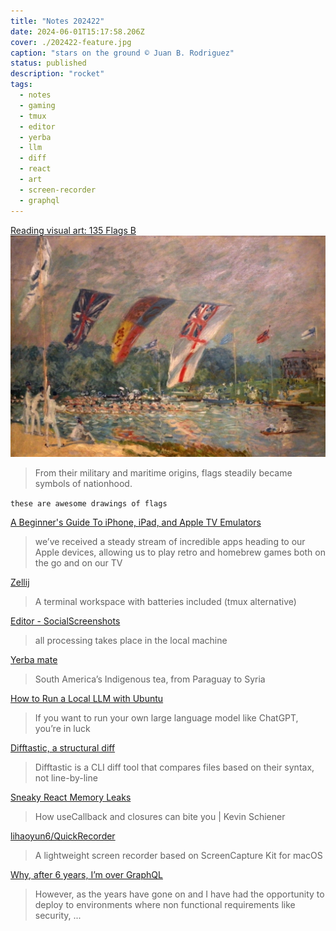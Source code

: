 ```yaml
---
title: "Notes 202422"
date: 2024-06-01T15:17:58.206Z
cover: ./202422-feature.jpg
caption: "stars on the ground © Juan B. Rodriguez"
status: published
description: "rocket"
tags:
  - notes
  - gaming
  - tmux
  - editor
  - yerba
  - llm
  - diff
  - react
  - art
  - screen-recorder
  - graphql
---
```


[Reading visual art: 135 Flags B](https://eclecticlight.co/2024/05/29/reading-visual-art-135-flags-b/)
![flags](./regattasatmoleseyo.jpg)
> From their military and maritime origins, flags steadily became symbols of nationhood.

`these are awesome drawings of flags`

[A Beginner's Guide To iPhone, iPad, and Apple TV Emulators](https://retrododo.com/beginners-guide-to-iphone-ipad-and-apple-tv-emulators/)
> we’ve received a steady stream of incredible apps heading to our Apple devices, allowing us to play retro and homebrew games both on the go and on our TV

[Zellij](https://zellij.dev/)
> A terminal workspace with batteries included (tmux alternative)

[Editor - SocialScreenshots](https://socialscreenshots.com/editor)
> all processing takes place in the local machine

[Yerba mate](https://globalvoices.org/2024/05/20/yerba-mate-south-americas-indigenous-tea-from-paraguay-to-syria/)
> South America’s Indigenous tea, from Paraguay to Syria

[How to Run a Local LLM with Ubuntu](https://www.jeremymorgan.com/blog/generative-ai/local-llm-ubuntu/)
> If you want to run your own large language model like ChatGPT, you’re in luck

[Difftastic, a structural diff](https://difftastic.wilfred.me.uk/)
> Difftastic is a CLI diff tool that compares files based on their syntax, not line-by-line

[Sneaky React Memory Leaks](https://schiener.io/2024-03-03/react-closures)
> How useCallback and closures can bite you | Kevin Schiener

[lihaoyun6/QuickRecorder](https://github.com/lihaoyun6/QuickRecorder)
> A lightweight screen recorder based on ScreenCapture Kit for macOS

[Why, after 6 years, I’m over GraphQL](https://bessey.dev/blog/2024/05/24/why-im-over-graphql/)
> However, as the years have gone on and I have had the opportunity to deploy to environments where non functional requirements like security, ...
